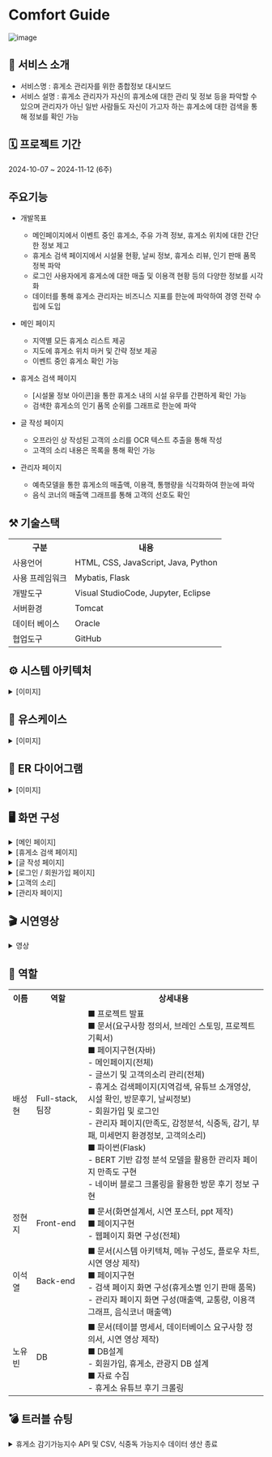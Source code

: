 # Comfort Guide
![image](https://github.com/user-attachments/assets/5ad75f50-f734-4a5b-b57c-c4cd420cd3a0)

## 📂 서비스 소개
* 서비스명 : 휴게소 관리자를 위한 종합정보 대시보드
* 서비스 설명 : 휴게소 관리자가 자신의 휴게소에 대한 관리 및 정보 등을 파악할 수 있으며 관리자가 아닌 일반 사람들도 자신이 가고자 하는 휴게소에 대한 검색을 통해 정보를 확인 가능
  
## 🗓️ 프로젝트 기간  
2024-10-07 ~ 2024-11-12 (6주)

##  주요기능
* 개발목표
  - 메인페이지에서 이벤트 중인 휴게소, 주유 가격 정보, 휴게소 위치에 대한 간단한 정보 제고
  - 휴게소 검색 페이지에서 시설물 현황, 날씨 정보, 휴게소 리뷰, 인기 판매 품목 정복 파악
  - 로그인 사용자에게 휴게소에 대한 매출 및 이용객 현황 등의 다양한 정보를 시각화
  - 데이터를 통해 휴게소 관리자는 비즈니스 지표를 한눈에 파악하여 경영 전략 수립에 도입
* 메인 페이지
  - 지역별 모든 휴게소 리스트 제공<br>
  - 지도에 휴게소 위치 마커 및 간략 정보 제공<br>
  - 이벤트 중인 휴게소 확인 가능

* 휴게소 검색 페이지
  - [시설물 정보 아이콘]을 통한 휴게소 내의 시설 유무를 간편하게 확인 가능<br>
  - 검색한 휴게소의 인기 품목 순위를 그래프로 한눈에 파악

* 글 작성 페이지
  - 오프라인 상 작성된 고객의 소리를 OCR 텍스트 추출을 통해 작성<br>
  - 고객의 소리 내용은 목록을 통해 확인 가능
    
* 관리자 페이지
  - 예측모델을 통한 휴게소의 매출액, 이용객, 통행량을 식각화하여 한눈에 파악<br>
  - 음식 코너의 매출액 그래프를 통해 고객의 선호도 확인<br>

## ⚒️ 기술스택
<table>
   <tr>
      <th>구분</th>
      <th>내용</th>
    </tr>
    <tr>
      <td>사용언어</td>
      <td>
  HTML, CSS, JavaScript, Java, Python
      </td>
    <tr>
     <td>사용 프레임워크</td>
      <td>
Mybatis, Flask
      </td>
    <tr>
    <td>개발도구</td>
    <td>
Visual StudioCode, Jupyter, Eclipse
    </td>
  <tr>
  <td>서버환경</td>
  <td>
Tomcat
  </td>
  <tr>
  <td>데이터 베이스</td>
  <td>
Oracle
  </td>
<tr>
 <td> 협업도구</td>
  <td>
  GitHub
  </td>
</tr>
</table>

## ⚙ 시스템 아키텍처

<details><summary>[이미지]
</summary>
<br>

< 데이터 분석 > 
![image](https://github.com/user-attachments/assets/2ba399ca-8675-4288-baa0-a90c4d713780)

< Flask >
![image](https://github.com/user-attachments/assets/4c99c265-99df-492b-90f7-924a102e5b94)

< JSP Servlet >
![image](https://github.com/user-attachments/assets/1b2ed7a7-0e03-43f0-856e-3beb0dfccf05)
</details>


## 📍 유스케이스

<details><summary>[이미지]
</summary>

![image](https://github.com/user-attachments/assets/02158d5c-9f8f-4cbd-9b2b-a1075bea9f8f) 
![image](https://github.com/user-attachments/assets/d2bc6ae2-7b5b-4f7c-8cad-0bb22c555f0b) 
</details>


## 📍 ER 다이어그램

<details><summary>[이미지]
</summary>

![image](https://github.com/user-attachments/assets/b796adb2-cd66-439c-a990-12fffec16d5e)
</details>


## 🖥 화면 구성

<details><summary>[메인 페이지]
</summary>

![image](https://github.com/user-attachments/assets/e1bcb304-0dcf-45b2-b1af-2022a1697e87)![image](https://github.com/user-attachments/assets/9ba0b47b-6a14-4adc-8b17-215174e31ded)
  - 카카오 맵 API를 사용한 지도 구성

    1. 카카오 맵 API를 사용한 지도 불러오기
    2. 한국관광공사 휴게소 상세정보 CSV를 사용한 휴게소 위도 경도 데이터베이스 입력 및 불러오기
    3. 휴게소 위도 경도에 따른 마커 생성
    4. 휴게소 지역에 따른 리스트 구현
    5. 휴게소 이름에 따른 검색 구현
  - 한국도로공사 휴게소 이벤트 API를 사용한 이벤트 중인 휴게소 구성
  - Opinet API, CSV를 사용한 주유 가격 정보 구성

    1. Opinet API를 사용한 주유가격 정보
    2. Opinet CSV를 사용한 전기차 충전소, 등유 정보
  - 한국관광공사 데이터랩 CSV 데이터를 사용한 국내여행 횟수, 관광 지출액, 지역 방문자 증가율 구성
</details>
<details><summary>[휴게소 검색 페이지]
</summary>

![image](https://github.com/user-attachments/assets/4d3c5168-61db-4db2-9b4d-5a5110928ba8)
- 유튜브 크롤링을 통한 휴게소 유튜브 소개영상 구현
- 기상청 단기예보 API를 사용한 해당 지역 날씨정보 구현

    1. 데이터베이스 상 있는 휴게소 위도 경도 정보를 통한 해당 지역 날씨정보 구현
- 한국도로공사 휴게소 시설물 현황CSV를 사용한 휴게소 시설물 현황 구현

    1. 휴게소 시설물 현황 및 기타 CSV파일을 사용한 휴게소 시설물 현황 데이터베이스 입력
    2. Ajax를 사용한 지역별 휴게소 정보 불러오기 비동기 처리 및 불러온 값에 따른 화면 변환
    3. 해당 휴게소 시설물에 따른 아이콘 그레이아웃 효과
- 한국도로공사 휴게소별 인기판매 매장API를 사용한 휴게소 인기 판매 순위 구현
- 네이버 블로그 크롤링을 토안 방문후기 구현
</details>
<details><summary>[글 작성 페이지]
</summary>

![image](https://github.com/user-attachments/assets/8f5820b4-5d88-4a25-a36d-1c352ae8006f)
- 휴게소 고객의소리 글작성 페이지

    1. 휴게소 고객의 소리 작성
    2. 모든 항목 필수 작성 처리 및 미 작성 시 작성 버튼 미작동
    3. 지역 및 휴게소 선택 시 해당 휴게소 관리자만 확인 가능
    4. Tessaract 라이브러리 기반 OCR 기능
</details>
<details><summary>[로그인 / 회원가입 페이지]
</summary>

![image](https://github.com/user-attachments/assets/99afa285-c2ca-49a3-ae62-d292f8195e0e)

![image](https://github.com/user-attachments/assets/5ebff2fd-39e1-4442-a2d5-a551f4fe5429)
- 로그인 기능
- 회원가입 기능

    1. AJAX 기반 아이디 데이터베이스 중복 확인
    2. AJAX 기반 비밀빈호 확인 비동기 처리
</details>
<details><summary>[고객의 소리]
</summary>

![image](https://github.com/user-attachments/assets/71c79b2a-1c35-4c62-88ef-ee6ee988ca84)
- 글작성 페이지 휴게소에 선택된 휴게소 관리자만 확인 가능
- Tessaract 라이브러리 기반 OCR 기능
</details>
<details><summary>[관리자 페이지]
</summary>

![image](https://github.com/user-attachments/assets/7f592d9b-2bde-4c91-88ab-e2ed6a196721)

![image](https://github.com/user-attachments/assets/395d4e16-6c1f-4042-b087-1ebe0c9804c5)
- 관리자의 휴게소에 대한 이용객, 매출액, 교통량 그래프 제공

    1. 예측모델을 활용한 예측 그래프 제공
- 휴게소 매장 매출액 CSV기반 그래프 제공
- 크롤링 데이터를 통한 만족도, 감정분석 데이터

    1. 감정분석 모델을 사용한 크롤링 데이터 감정분석
    2. 파이썬 Flask를 활용한 GET 방식으로 데이터 가져오기
- 식중독, 감기, 부패, 미세먼지 환경정보 제공

    1. OpenWeatehr, 기상청 단기예보 API를 활용한 환경정보 제공
    2. 현재 지원하고 있지 않은 감기가능지수, 부패가능지수 산출 데이터를 기반한 기능 구현
</details>



## 🎬 시연영상

<details><summary>영상
</summary>

![컴포트가이트_핵심_영상(용량줄임)](https://github.com/user-attachments/assets/92d139a6-1bed-4f76-ac57-36f489ad1799)
</details>

## 📄 역할
<table>
   <tr>
      <th>이름</th>
      <th>역할</th>
      <th>상세내용</th>
    </tr>
    <tr>
      <td>배성현</td>
      <td>Full-stack, 팀장</td>
      <td>
         ■ 프로젝트 발표 <br> 
         ■ 문서(요구사항 정의서, 브레인 스토밍, 프로젝트 기획서)  <br>      
         ■ 페이지구현(자바)  <br>
          - 메인페이지(전체)<br>
          - 글쓰기 및 고객의소리 관리(전체)<br>
          - 휴게소 검색페이지(지역검색, 유튜브 소개영상, 시설 확인, 방문후기, 날씨정보)<br>
          - 회원가입 및 로그인<br>
          - 관리자 페이지(만족도, 감정분석, 식중독, 감기, 부패, 미세먼지 환경정보, 고객의소리)<br>
         ■ 파이썬(Flask)<br>
          - BERT 기반 감정 분석 모델을 활용한 관리자 페이지 만족도 구현<br>
          - 네이버 블로그 크롤링을 활용한 방문 후기 정보 구현<br>
     </td>
    </tr>
<tr>
      <td>정현지</td>
      <td>Front-end</td>
      <td>
         ■ 문서(화면설계서, 시연 포스터, ppt 제작)  <br>      
         ■ 페이지구현  <br>
          - 웹페이지 화면 구성(전체)<br>
     </td>
    </tr>
<tr>
 <td>이석열</td>
      <td>Back-end</td>
      <td>
         ■ 문서(시스템 아키텍쳐, 메뉴 구성도, 플로우 차트, 시연 영상 제작)  <br>      
         ■ 페이지구현  <br>
          - 검색 페이지 화면 구성(휴게소별 인기 판매 품목)<br>
          - 관리자 페이지 화면 구성(매출액, 교통량, 이용객 그래프, 음식코너 매출액)<br>
     </td>
</tr>
 <td>노유빈</td>
      <td>DB</td>
      <td>
         ■ 문서(테이블 명세서, 데이터베이스 요구사항 정의서, 시연 영상 제작)  <br>      
         ■ DB설계  <br>
          - 회원가입, 휴게소, 관광지 DB 설계<br>
         ■ 자료 수집  <br>
          - 휴게소 유튜브 후기 크롤링<br>
     </td>
</tr>
</table>

## 💣 트러블 슈팅


<details><summary>휴게소 감기가능지수 API 및 CSV, 식중독 가능지수 데이터 생산 종료
</summary>

- **문제점**

![image](https://github.com/user-attachments/assets/9b2575ce-a060-421f-a51f-1906aeae386e)
참고자료 : https://data.kma.go.kr/data/lwi/hwiRltmList.do?pgmNo=642

1. 기존 CSV 및 API 데이터가 2022년 부로 생산이 종료된 것을 확인
2. 감기 가능지수 및 식중독 가능 지수를 산출하는 방법 탐색

<br>

- **해결 방안**
![image](https://github.com/user-attachments/assets/df88449c-9b37-41b7-b540-c8875da4c205)
![image](https://github.com/user-attachments/assets/4e604feb-3353-4f73-b400-76ba45c190b4)
1. DB에서 불러온 위도 및 경도, 검색창에서 선택된 지역을 JS에 가져옴.
2. 감기 가능지수 및 식중독 가능 지수 산출 데이터를 JS로 구현
</details>





    
